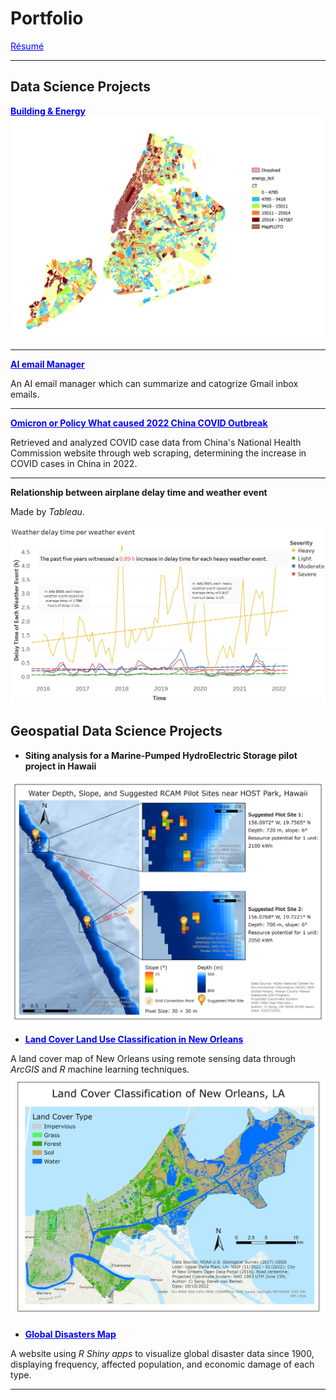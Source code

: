 # Portfolio

[<span style="color:blue; text-decoration:underline;">Résumé</span>](/pdf/Resume.pdf)

---

## Data Science Projects

[<span style="color:blue; text-decoration:underline;"><b>Building & Energy</b></span>](pdf/Urban_building_energy_consumption_in_NYC.pdf)
<img src="images/1.png?raw=true"/>

---
[<span style="color:blue; text-decoration:underline;">**AI email Manager**</span>](https://github.com/CiSong10/AI-email-manager)

An AI email manager which can summarize and catogrize Gmail inbox emails.

---
[<span style="color:blue; text-decoration:underline;">**Omicron or Policy What caused 2022 China COVID Outbreak**</span>](https://github.com/CiSong10/Omicron-or-Policy-What-caused-2022-China-COVID-Outbreak)

Retrieved and analyzed COVID case data from China's National Health Commission website through web scraping, 
determining the increase in COVID cases in China in 2022.

---
**Relationship between airplane delay time and weather event**

Made by *Tableau*.

<img src="images/Delay Time and Weather event by Time.png?raw=true"/>


## Geospatial Data Science Projects

- **Siting analysis for a Marine-Pumped HydroElectric Storage pilot project in Hawaii**

<img src="images/HOST 500-800m.png?raw=true"/>

- [<span style="color:blue; text-decoration:underline;"><b>Land Cover Land Use Classification in New Orleans</b></span>](https://github.com/CiSong10/LiDAR-Classification-in-New-Orleans)

A land cover map of New Orleans using remote sensing data through *ArcGIS* and *R* machine learning techniques.
<img src="images/NOLA map.png?raw=true"/>

- [<span style="color:blue; text-decoration:underline;">**Global Disasters Map**</span>](https://z9o8cv-bangzhao-shu.shinyapps.io/disaster/)

A website using *R Shiny apps* to visualize global disaster data since 1900, 
displaying frequency, affected population, and economic damage of each type.

---





